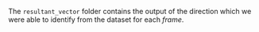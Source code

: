 The `resultant_vector` folder contains the output of the direction which we were able to identify from the dataset for each _frame_.
